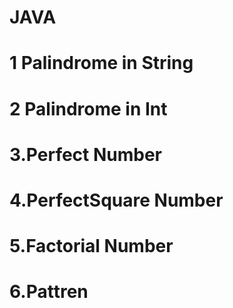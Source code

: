 # JAVA

# 1 Palindrome in String
# 2 Palindrome in Int 
# 3.Perfect Number
# 4.PerfectSquare Number
# 5.Factorial Number
# 6.Pattren
